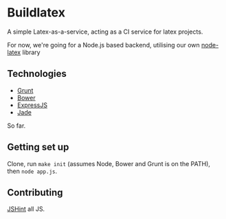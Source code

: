 Buildlatex
==========

A simple Latex-as-a-service, acting as a CI service for latex projects.

For now, we're going for a Node.js based backend, utilising our own [node-latex](https://github.com/oyvindrobertsen/node-latex) library 

## Technologies

* [Grunt](http://gruntjs.com/)
* [Bower](http://bower.io/)
* [ExpressJS](http://expressjs.com/)
* [Jade](http://jade-lang.com/)

So far.

## Getting set up

Clone, run `make init` (assumes Node, Bower and Grunt is on the PATH), then `node app.js`.

## Contributing
[JSHint](http://jshint.com/) all JS.
